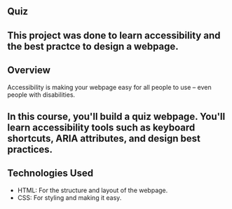## Quiz
This project was done to learn accessibility and the best practce to design a webpage. 
----

## Overview
Accessibility is making your webpage easy for all people to use – even people with disabilities.

In this course, you'll build a quiz webpage. You'll learn accessibility tools such as keyboard shortcuts, ARIA attributes, and design best practices.
----

## Technologies Used
- HTML: For the structure and layout of the webpage.
- CSS: For styling and making it easy.